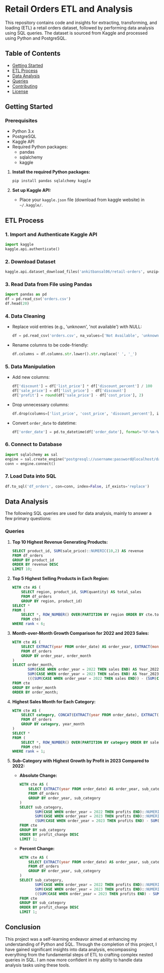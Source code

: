 # Retail Orders ETL and Analysis

This repository contains code and insights for extracting, transforming, and loading (ETL) a retail orders dataset, followed by performing data analysis using SQL queries. The dataset is sourced from Kaggle and processed using Python and PostgreSQL.

## Table of Contents
- [Getting Started](#getting-started)
- [ETL Process](#etl-process)
- [Data Analysis](#data-analysis)
- [Queries](#queries)
- [Contributing](#contributing)
- [License](#license)

## Getting Started

### Prerequisites

- Python 3.x
- PostgreSQL
- Kaggle API
- Required Python packages:
  - pandas
  - sqlalchemy
  - kaggle


1. **Install the required Python packages:**

   ```sh
   pip install pandas sqlalchemy kaggle
   ```

2. **Set up Kaggle API:**

   - Place your `kaggle.json` file (download from kaggle website) in `~/.kaggle/`.

## ETL Process

### 1. Import and Authenticate Kaggle API

```python
import kaggle
kaggle.api.authenticate()
```

### 2. Download Dataset

```python
kaggle.api.dataset_download_files('ankitbansal06/retail-orders', unzip=True)
```

### 3. Read Data from File using Pandas

```python
import pandas as pd
df = pd.read_csv('orders.csv')
df.head(20)
```

### 4. Data Cleaning

- Replace void entries (e.g., 'unknown', 'not available') with NULL:

  ```python
  df = pd.read_csv('orders.csv', na_values=['Not Available', 'unknown'])
  ```

- Rename columns to be code-friendly:

  ```python
  df.columns = df.columns.str.lower().str.replace(' ', '_')
  ```

### 5. Data Manipulation

- Add new columns:

  ```python
  df['discount'] = df['list_price'] * df['discount_percent'] / 100
  df['sale_price'] = df['list_price'] - df['discount']
  df['profit'] = round(df['sale_price'] - df['cost_price'], 2)
  ```

- Drop unnecessary columns:

  ```python
  df.drop(columns=['list_price', 'cost_price', 'discount_percent'], inplace=True)
  ```

- Convert `order_date` to datetime:

  ```python
  df['order_date'] = pd.to_datetime(df['order_date'], format='%Y-%m-%d')
  ```

### 6. Connect to Database

```python
import sqlalchemy as sal
engine = sal.create_engine("postgresql://username:password@localhost/database_name")
conn = engine.connect()
```

### 7. Load Data into SQL

```python
df.to_sql('df_orders', con=conn, index=False, if_exists='replace')
```
## Data Analysis

The following SQL queries are used for data analysis, mainly to answer a few primary questions:

### Queries

1. **Top 10 Highest Revenue Generating Products:**

    ```sql
    SELECT product_id, SUM(sale_price)::NUMERIC(10,2) AS revenue
    FROM df_orders
    GROUP BY product_id
    ORDER BY revenue DESC
    LIMIT 10;
    ```

2. **Top 5 Highest Selling Products in Each Region:**

    ```sql
    WITH cte AS (
        SELECT region, product_id, SUM(quantity) AS total_sales
        FROM df_orders
        GROUP BY region, product_id)
    SELECT *
    FROM (
        SELECT *, ROW_NUMBER() OVER(PARTITION BY region ORDER BY cte.total_sales DESC) AS rank
        FROM cte)
    WHERE rank < 6;
    ```

3. **Month-over-Month Growth Comparison for 2022 and 2023 Sales:**

    ```sql
    WITH cte AS (
        SELECT EXTRACT(year FROM order_date) AS order_year, EXTRACT(month FROM order_date) AS order_month, SUM(quantity) AS sales
        FROM df_orders
        GROUP BY order_year, order_month
    )
    SELECT order_month, 
           SUM(CASE WHEN order_year = 2022 THEN sales END) AS Year_2022, 
           SUM(CASE WHEN order_year = 2023 THEN sales END) AS Year_2023, 
           (((SUM(CASE WHEN order_year = 2022 THEN sales END)) - (SUM(CASE WHEN order_year = 2023 THEN sales END))) * 100 / (SUM(CASE WHEN order_year = 2022 THEN sales END)))::NUMERIC(10,2) AS percent_change
    FROM cte
    GROUP BY order_month
    ORDER BY order_month;
    ```

4. **Highest Sales Month for Each Category:**

    ```sql
    WITH cte AS (
        SELECT category, CONCAT(EXTRACT(year FROM order_date), EXTRACT(month FROM order_date)) AS year_month, SUM(quantity) AS sales
        FROM df_orders
        GROUP BY category, year_month
    )
    SELECT *
    FROM (
        SELECT *, ROW_NUMBER() OVER(PARTITION BY category ORDER BY sales DESC) AS rank
        FROM cte)
    WHERE rank = 1;
    ```

5. **Sub-Category with Highest Growth by Profit in 2023 Compared to 2022:**

    - **Absolute Change:**

        ```sql
        WITH cte AS (
            SELECT EXTRACT(year FROM order_date) AS order_year, sub_category, SUM(profit) AS profits
            FROM df_orders
            GROUP BY order_year, sub_category
        )
        SELECT sub_category, 
               SUM(CASE WHEN order_year = 2022 THEN profits END)::NUMERIC(20,2) AS Year_2022, 
               SUM(CASE WHEN order_year = 2023 THEN profits END)::NUMERIC(20,2) AS Year_2023, 
               (SUM(CASE WHEN order_year = 2023 THEN profits END) - SUM(CASE WHEN order_year = 2022 THEN profits END))::NUMERIC(20,2) AS profit_change
        FROM cte
        GROUP BY sub_category
        ORDER BY profit_change DESC
        LIMIT 1;
        ```

    - **Percent Change:**

        ```sql
        WITH cte AS (
            SELECT EXTRACT(year FROM order_date) AS order_year, sub_category, SUM(profit) AS profits
            FROM df_orders
            GROUP BY order_year, sub_category
        )
        SELECT sub_category, 
               SUM(CASE WHEN order_year = 2022 THEN profits END)::NUMERIC(20,2) AS Year_2022, 
               SUM(CASE WHEN order_year = 2023 THEN profits END)::NUMERIC(20,2) AS Year_2023, 
               ((SUM(CASE WHEN order_year = 2023 THEN profits END) - SUM(CASE WHEN order_year = 2022 THEN profits END)) * 100 / SUM(CASE WHEN order_year = 2022 THEN profits END))::NUMERIC(20,2) AS profit_change
        FROM cte
        GROUP BY sub_category
        ORDER BY profit_change DESC
        LIMIT 1;
        ```

## Conclusion
This project was a self-learning endeavor aimed at enhancing my understanding of Python and SQL. Through the completion of this project, I have gained significant insights into data analysis, encompassing everything from the fundamental steps of ETL to crafting complex nested queries in SQL. I am now more confident in my ability to handle data analysis tasks using these tools.